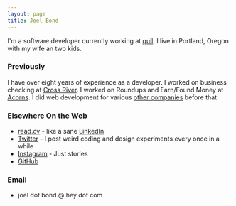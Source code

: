 ```yaml
---
layout: page
title: Joel Bond
---
```


I'm a software developer currently working at [quil](https://getquil.com). I live in Portland, Oregon with my wife an two kids.

### Previously

I have over eight years of experience as a developer. I worked on business checking at [Cross River](https://www.crossriver.com). I worked on Roundups and Earn/Found Money at [Acorns](https://www.acorns.com). I did web development for various [other companies](https://read.cv/joeldotcomputer) before that.

### Elsewhere On the Web
- [read.cv](https://read.cv/joeldotcomputer) - like a sane [LinkedIn](https://www.linkedin.com/in/joel-bond-a9b4b425b/)
- [Twitter](https://twitter.com/@joeldotcomputer) - I post weird coding and design experiments every once in a while
- [Instagram](https://www.instagram.com/joel.bond_/) - Just stories
- [GitHub](https://github.com/Joeltbond)

### Email

- joel dot bond @ hey dot com
